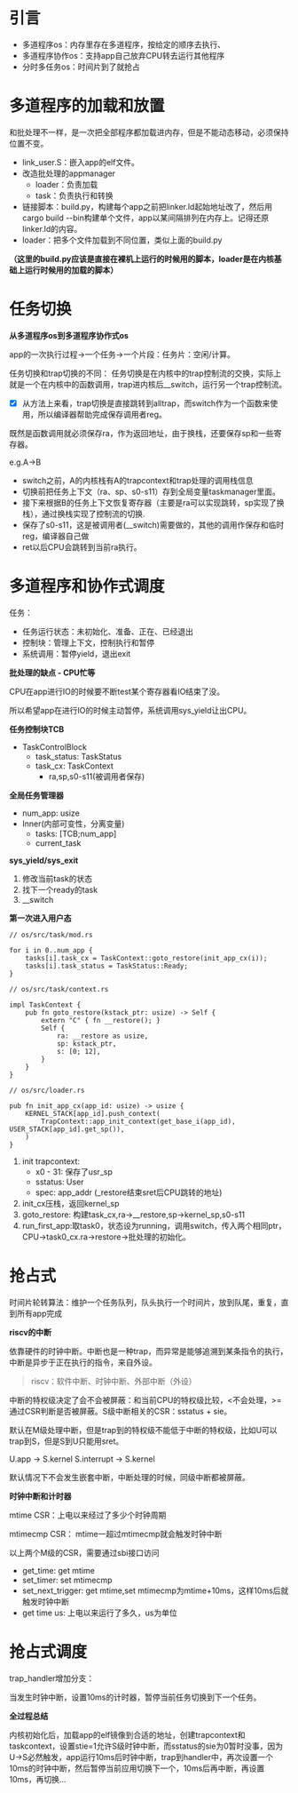 # 引言

- 多道程序os：内存里存在多道程序，按给定的顺序去执行、
- 多道程序协作os：支持app自己放弃CPU转去运行其他程序
- 分时多任务os：时间片到了就抢占

# 多道程序的加载和放置

和批处理不一样，是一次把全部程序都加载进内存，但是不能动态移动，必须保持位置不变。

- link_user.S：嵌入app的elf文件。
- 改造批处理的appmanager
  - loader：负责加载
  - task：负责执行和转换
- 链接脚本：build.py，构建每个app之前把linker.ld起始地址改了，然后用cargo build --bin构建单个文件，app以某间隔排列在内存上。记得还原linker.ld的内容。
- loader：把多个文件加载到不同位置，类似上面的build.py

**（这里的build.py应该是直接在裸机上运行的时候用的脚本，loader是在内核基础上运行时候用的加载的脚本）**

# 任务切换

**从多道程序os到多道程序协作式os**

app的一次执行过程->一个任务->一个片段：任务片：空闲/计算。

任务切换和trap切换的不同：
任务切换是在内核中的trap控制流的交换，实际上就是一个在内核中的函数调用，trap进内核后__switch，运行另一个trap控制流。

* [X] 从方法上来看，trap切换是直接跳转到alltrap，而switch作为一个函数来使用，所以编译器帮助完成保存调用者reg。

既然是函数调用就必须保存ra，作为返回地址，由于换栈，还要保存sp和一些寄存器。

e.g.A->B

- switch之前，A的内核栈有A的trapcontext和trap处理的调用栈信息
- 切换前把任务上下文（ra、sp、s0-s11）存到全局变量taskmanager里面。
- 接下来根据B的任务上下文恢复寄存器（主要是ra可以实现跳转，sp实现了换栈），通过换栈实现了控制流的切换.
- 保存了s0-s11，这是被调用者(__switch)需要做的，其他的调用作保存和临时reg，编译器自己做
- ret以后CPU会跳转到当前ra执行。

# 多道程序和协作式调度

任务：

- 任务运行状态：未初始化、准备、正在、已经退出
- 控制块：管理上下文，控制执行和暂停
- 系统调用：暂停yield，退出exit

**批处理的缺点 - CPU忙等**

CPU在app进行IO的时候要不断test某个寄存器看IO结束了没。

所以希望app在进行IO的时候主动暂停，系统调用sys_yield让出CPU。

**任务控制块TCB**

- TaskControlBlock
  - task_status: TaskStatus
  - task_cx: TaskContext
    - ra,sp,s0-s11(被调用者保存)

**全局任务管理器**

- num_app: usize
- Inner(内部可变性，分离变量)
  - tasks: [TCB;num_app]
  - current_task

**sys_yield/sys_exit**

1. 修改当前task的状态
2. 找下一个ready的task
3. __switch

**第一次进入用户态**

```
// os/src/task/mod.rs

for i in 0..num_app {
    tasks[i].task_cx = TaskContext::goto_restore(init_app_cx(i));
    tasks[i].task_status = TaskStatus::Ready;
}

// os/src/task/context.rs

impl TaskContext {
    pub fn goto_restore(kstack_ptr: usize) -> Self {
        extern "C" { fn __restore(); }
        Self {
            ra: __restore as usize,
            sp: kstack_ptr,
            s: [0; 12],
        }
    }
}

// os/src/loader.rs

pub fn init_app_cx(app_id: usize) -> usize {
    KERNEL_STACK[app_id].push_context(
        TrapContext::app_init_context(get_base_i(app_id), USER_STACK[app_id].get_sp()),
    )
}
```

1. init trapcontext:
   - x0 - 31: 保存了usr_sp
   - sstatus: User
   - spec: app_addr (_restore结束sret后CPU跳转的地址)
2. init_cx压栈，返回kernel_sp
3. goto_restore: 构建task_cx,ra->__restore,sp->kernel_sp,s0-s11
4. run_first_app:取task0，状态设为running，调用switch，传入两个相同ptr，CPU->task0_cx.ra->restore->批处理的初始化。

# 抢占式

时间片轮转算法：维护一个任务队列，队头执行一个时间片，放到队尾，重复，直到所有app完成

**riscv的中断**

依靠硬件的时钟中断。中断也是一种trap，而异常是能够追溯到某条指令的执行，中断是异步于正在执行的指令，来自外设。

> riscv：软件中断、时钟中断、外部中断（外设）

中断的特权级决定了会不会被屏蔽：和当前CPU的特权级比较，<不会处理，>=通过CSR判断是否被屏蔽。S级中断相关的CSR：sstatus + sie。

默认在M级处理中断，但是trap到的特权级不能低于中断的特权级，比如U可以trap到S，但是S到U只能用sret。

U.app -> S.kernel    S.interrupt -> S.kernel

默认情况下不会发生嵌套中断，中断处理的时候，同级中断都被屏蔽。

**时钟中断和计时器**

mtime CSR：上电以来经过了多少个时钟周期

mtimecmp CSR： mtime一超过mtimecmp就会触发时钟中断

以上两个M级的CSR，需要通过sbi接口访问

- get_time: get mtime
- set_timer: set mtimecmp
- set_next_trigger: get mtime,set mtimecmp为mtime+10ms，这样10ms后就触发时钟中断
- get time us: 上电以来运行了多久，us为单位

# 抢占式调度

trap_handler增加分支：

当发生时钟中断，设置10ms的计时器，暂停当前任务切换到下一个任务。

**全过程总结**

内核初始化后，加载app的elf镜像到合适的地址，创建trapcontext和taskcontext，设置stie=1允许S级时钟中断，而sstatus的sie为0暂时没事，因为U->S必然触发，app运行10ms后时钟中断，trap到handler中，再次设置一个10ms的时钟中断，然后暂停当前应用切换下一个，10ms后再中断，再设置10ms，再切换...
